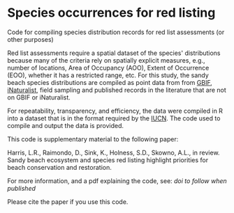 # Species occurrences for red listing

Code for compiling species distribution records for red list assessments (or other purposes)

Red list assessments require a spatial dataset of the species' distributions because many of the criteria rely on spatially explicit measures, e.g., number of locations, Area of Occupancy (AOO), Extent of Occurrence (EOO), whether it has a restricted range, etc. For this study, the sandy beach species distributions are compiled as point data from from [GBIF](GBIF.org), [iNaturalist](www.inaturalist.org), field sampling and published records in the literature that are not on GBIF or iNaturalist.

For repeatability, transparency, and efficiency, the data were compiled in R into a dataset that is in the format required by the [IUCN](https://www.iucnredlist.org/resources/mappingstandards). The code used to compile and output the data is provided.

This code is supplementary material to the following paper:

Harris, L.R., Raimondo, D., Sink, K., Holness, S.D., Skowno, A.L., in review. Sandy beach ecosystem and species red listing highlight priorities for beach conservation and restoration.

For more information, and a pdf explaining the code, see: *doi to follow when published*

Please cite the paper if you use this code.
